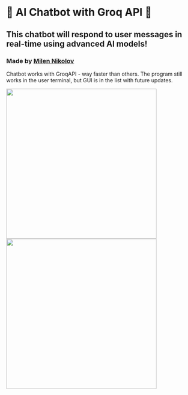 # 🌟 AI Chatbot with Groq API 🌟

## This chatbot will respond to user messages in real-time using advanced AI models!
### Made by [Milen Nikolov](https://www.linkedin.com/in/milen-nikolov-62455034b/)

Chatbot works with GroqAPI - way faster than others. The program still works in the user terminal, but GUI is in the list with future updates.

<p float="left">
  <img align="center" width="400" height="400" src="https://cdn.prod.website-files.com/5da60b8bfc98fdf11111b791/667d84f156ec37bd39bba262_What%20is%20Groq%20AI%20and%20How%20to%20Use%20It.webp">
  <img align="center" width="400" height="400" src="https://www.willbhurd.com/wp-content/uploads/2023/01/DALL%C2%B7E-2024-01-07-08.01.49-An-eye-catching-and-informative-lead-image-for-a-blog-about-artificial-intelligence-for-beginners.-The-image-should-visually-represent-the-concept-of-.png">
</p>



